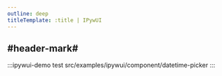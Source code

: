 ```yaml
---
outline: deep
titleTemplate: :title | IPywUI
---
```


## #header-mark#
:::ipywui-demo test
src/examples/ipywui/component/datetime-picker
:::
